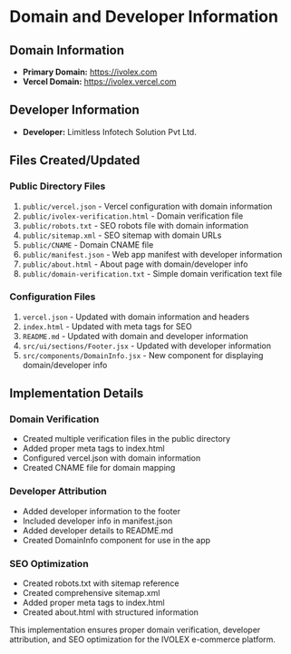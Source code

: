 # Domain and Developer Information

## Domain Information
- **Primary Domain:** https://ivolex.com
- **Vercel Domain:** https://ivolex.vercel.com

## Developer Information
- **Developer:** Limitless Infotech Solution Pvt Ltd.

## Files Created/Updated

### Public Directory Files
1. `public/vercel.json` - Vercel configuration with domain information
2. `public/ivolex-verification.html` - Domain verification file
3. `public/robots.txt` - SEO robots file with domain information
4. `public/sitemap.xml` - SEO sitemap with domain URLs
5. `public/CNAME` - Domain CNAME file
6. `public/manifest.json` - Web app manifest with developer information
7. `public/about.html` - About page with domain/developer info
8. `public/domain-verification.txt` - Simple domain verification text file

### Configuration Files
1. `vercel.json` - Updated with domain information and headers
2. `index.html` - Updated with meta tags for SEO
3. `README.md` - Updated with domain and developer information
4. `src/ui/sections/Footer.jsx` - Updated with developer information
5. `src/components/DomainInfo.jsx` - New component for displaying domain/developer info

## Implementation Details

### Domain Verification
- Created multiple verification files in the public directory
- Added proper meta tags to index.html
- Configured vercel.json with domain information
- Created CNAME file for domain mapping

### Developer Attribution
- Added developer information to the footer
- Included developer info in manifest.json
- Added developer details to README.md
- Created DomainInfo component for use in the app

### SEO Optimization
- Created robots.txt with sitemap reference
- Created comprehensive sitemap.xml
- Added proper meta tags to index.html
- Created about.html with structured information

This implementation ensures proper domain verification, developer attribution, and SEO optimization for the IVOLEX e-commerce platform.